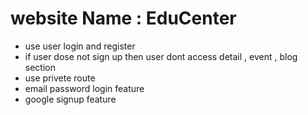 # website Name : EduCenter

- use user login and register
- if user dose not sign up then user dont access detail , event , blog section
- use privete route
- email password login  feature
- google signup feature


